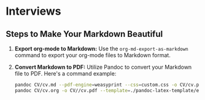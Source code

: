 # Interviews

## Steps to Make Your Markdown Beautiful

1. **Export org-mode to Markdown:** Use the `org-md-export-as-markdown` command to export your org-mode files to Markdown format.

2. **Convert Markdown to PDF:** Utilize Pandoc to convert your Markdown file to PDF. Here's a command example:

   ```bash
   pandoc CV/cv.md --pdf-engine=weasyprint --css=custom.css -o CV/cv.pdf
   pandoc CV/cv.org -o CV//cv.pdf --template=./pandoc-latex-template/eisvogel.tex --listings --pdf-engine=xelatex -V colorlinks=true -V linkcolor=blue -V urlcolor=blue -V toccolor=gray -V pagestyle=empty
